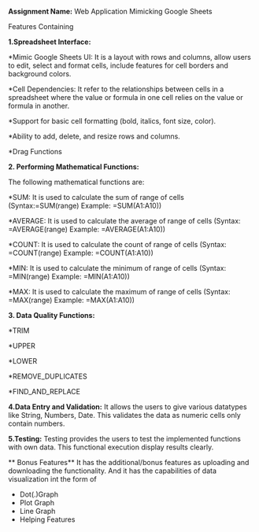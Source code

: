 **Assignment Name:** Web Application Mimicking Google Sheets

Features Containing

**1.Spreadsheet Interface:**

  *Mimic Google Sheets UI: It is a layout with rows and columns, allow users to edit, select and format cells, include features for cell borders and background colors.
  
  *Cell Dependencies: It refer to the relationships between cells in a spreadsheet where the value or formula in one cell relies on the value or formula in another.
  
  *Support for basic cell formatting (bold, italics, font size, color).
  
  *Ability to add, delete, and resize rows and columns.
  
  *Drag Functions
  
**2. Performing Mathematical Functions:**

  The following mathematical functions are:
  
  *SUM: It is used to calculate the sum of range of cells
  (Syntax:=SUM(range)
  Example: =SUM(A1:A10))
  
  *AVERAGE: It is used to calculate the average of range of cells
  (Syntax: =AVERAGE(range)
  Example: =AVERAGE(A1:A10))
  
  *COUNT: It is used to calculate the count of range of cells
  (Syntax: =COUNT(range)
  Example: =COUNT(A1:A10))
  
  *MIN: It is used to calculate the minimum of range of cells
  (Syntax: =MIN(range)
  Example: =MIN(A1:A10))
  
  *MAX: It is used to calculate the maximum of range of cells
  (Syntax: =MAX(range)
  Example: =MAX(A1:A10))
  
**3. Data Quality Functions:**

  *TRIM
  
  *UPPER
  
  *LOWER
  
  *REMOVE_DUPLICATES
  
  *FIND_AND_REPLACE

**4.Data Entry and Validation:**
  It allows the users to give various datatypes like String, Numbers, Date.
  This validates the data as numeric cells only contain numbers.
  
**5.Testing:**
  Testing provides the users to test the implemented functions with own data.
  This functional execution display results clearly.
  
** Bonus Features**
It has the additional/bonus features as uploading and downloading the functionality.
And it has the capabilities of data visualization int the form of
* Dot(.)Graph
* Plot Graph
* Line Graph
* Helping Features
